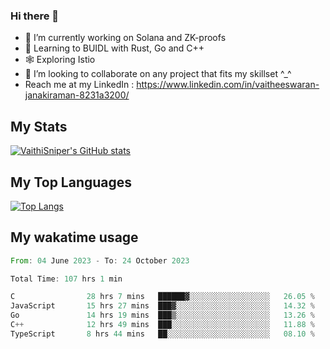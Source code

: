 ### Hi there 👋

- 🔭 I’m currently working on Solana and ZK-proofs
- 📖 Learning to BUIDL with Rust, Go and C++
- 🕸️ Exploring Istio
- 👯 I’m looking to collaborate on any project that fits my skillset ^_^
- Reach me at my LinkedIn : https://www.linkedin.com/in/vaitheeswaran-janakiraman-8231a3200/

## My Stats
[![VaithiSniper's GitHub stats](https://github-readme-stats.vercel.app/api?username=VaithiSniper&hide=stars&theme=radical)](https://github.com/anuraghazra/github-readme-stats)

## My Top Languages

[![Top Langs](https://github-readme-stats.vercel.app/api/top-langs/?username=VaithiSniper&layout=compact)](https://github.com/anuraghazra/github-readme-stats)

## My wakatime usage

<!--START_SECTION:waka-->

```rust
From: 04 June 2023 - To: 24 October 2023

Total Time: 107 hrs 1 min

C                28 hrs 7 mins   ██████▓░░░░░░░░░░░░░░░░░░   26.05 %
JavaScript       15 hrs 27 mins  ███▓░░░░░░░░░░░░░░░░░░░░░   14.32 %
Go               14 hrs 19 mins  ███▒░░░░░░░░░░░░░░░░░░░░░   13.26 %
C++              12 hrs 49 mins  ███░░░░░░░░░░░░░░░░░░░░░░   11.88 %
TypeScript       8 hrs 44 mins   ██░░░░░░░░░░░░░░░░░░░░░░░   08.10 %
```

<!--END_SECTION:waka-->
